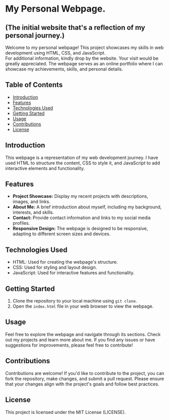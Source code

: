 # My Personal Webpage.
## (The initial website that's a reflection of my personal journey.)

Welcome to my personal webpage! This project showcases my skills in web development using HTML, CSS, and JavaScript. <br>
For additional information, kindly drop by the website. Your visit would be greatly appreciated. The webpage serves as an online portfolio where I can showcase my achievements, skills, and personal details.

## Table of Contents
- [Introduction](#introduction)
- [Features](#features)
- [Technologies Used](#technologies-used)
- [Getting Started](#getting-started)
- [Usage](#usage)
- [Contributions](#contributions)
- [License](#license)

## Introduction

This webpage is a representation of my web development journey. I have used HTML to structure the content, CSS to style it, and JavaScript to add interactive elements and functionality.

## Features

- **Project Showcase:** Display my recent projects with descriptions, images, and links.
- **About Me:** A brief introduction about myself, including my background, interests, and skills.
- **Contact:** Provide contact information and links to my social media profiles.
- **Responsive Design:** The webpage is designed to be responsive, adapting to different screen sizes and devices.

## Technologies Used

- HTML: Used for creating the webpage's structure.
- CSS: Used for styling and layout design.
- JavaScript: Used for interactive features and functionality.

## Getting Started

1. Clone the repository to your local machine using `git clone`.
2. Open the `index.html` file in your web browser to view the webpage.

## Usage

Feel free to explore the webpage and navigate through its sections. Check out my projects and learn more about me. If you find any issues or have suggestions for improvements, please feel free to contribute!

## Contributions

Contributions are welcome! If you'd like to contribute to the project, you can fork the repository, make changes, and submit a pull request. Please ensure that your changes align with the project's goals and follow best practices.

## License

This project is licensed under the MIT License (LICENSE).
